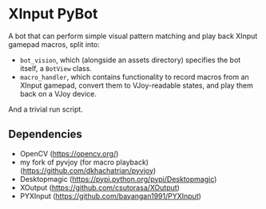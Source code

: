 # XInput PyBot
A bot that can perform simple visual pattern matching and play back XInput gamepad macros, split into:
- `bot_vision`, which (alongside an assets directory) specifies the bot itself, a `BotView` class.
- `macro_handler`, which contains functionality to record macros from an XInput gamepad, convert them to VJoy-readable states, and play them back on a VJoy device.

And a trivial run script.

[//]: # (I had expected the "computer vision" part would be the most difficult to get going. Turns out my vision problem was fairly trivial to handle with simple template matching using OpenCV. What ended up being the *huge* pain was [1] getting a virtual gamepad's inputs to be read by an emulator.)

## Dependencies
- OpenCV (https://opencv.org/)
- my fork of pyvjoy (for macro playback) (https://github.com/dkhachatrian/pyvjoy)
- Desktopmagic (https://pypi.python.org/pypi/Desktopmagic)
- XOutput (https://github.com/csutorasa/XOutput)
- PYXInput (https://github.com/bayangan1991/PYXInput)
